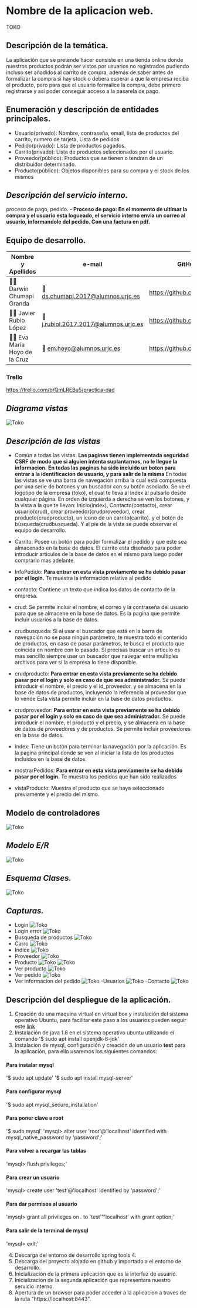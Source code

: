 # Nombre de la aplicacion web.
TOKO
## Descripción de la temática.

La aplicación que se pretende hacer consiste en una tienda online donde nuestros productos podrán ser vistos por usuarios no registrados pudiendo incluso ser añadidos al carrito de compra, además de saber antes de formalizar
la compra si hay stock o debera esperar a que la empresa reciba el producto, pero para que el usuario formalice la compra, debe primero registrarse y asi poder conseguir acceso a la pasarela de pago.

## Enumeración y descripción de entidades principales.

- Usuario(privado): Nombre, contraseña, email, lista de productos del carrito, numero de tarjeta, Lista de pedidos
- Pedido(privado): Lista de productos pagados.
- Carrito(privado): Lista de productos seleccionados por el usuario.
- Proveedor(público): Productos que se tienen o tendran de un distribuidor determinado.
- Producto(público): Objetos disponibles para su compra y el stock de los mismos


## *Descripción del servicio interno.*

proceso de pago, pedido.
**- Proceso de pago: En el momento de ultimar la compra y el usuario esta logueado, el servicio interno envia un correo al usuario, informandole del pedido. Con una factura en pdf.**

## Equipo de desarrollo.
Nombre y Apellidos | e-mail | GitHub
-------------------|----------------------|-----------------
:man_student: Darwin Chumapi Granda | :e-mail: ds.chumapi.2017@alumnos.urjc.es | https://github.com/DSCHG
:man_student: Javier Rubio López | :e-mail: j.rubiol.2017.2017@alumnos.urjc.es |https://github.com/JaviRubi
:man_student: Eva María Hoyo de la Cruz | :e-mail:  em.hoyo@alumnos.urjc.es  |  https://github.com/Eva87

### Trello
https://trello.com/b/QmLREBu5/practica-dad

## *Diagrama vistas*

![Toko](diagramavistas.PNG "uml")


## *Descripción de las vistas*

- Común a todas las vistas:
**Las paginas tienen implementada seguridad CSRF de modo que si alguien intenta suplantarnos, no le llegue la informacion.**
**En todas las paginas ha sido incluido un boton para entrar a la identificacion de usuario, y para salir de la misma**
En todas las vistas se ve una barra de navegación arriba la cual está compuesta por una serie de botones y un buscador con su botón asociado.
Se ve el logotipo de la empresa (toko), el cual te lleva al index al pulsarlo desde cualquier página.
En orden de izquierda a derecha se ven los botones, y la vista a la que te llevan: Inicio(index), Contacto(contacto), crear usuario(crud), crear proveedor(crudproveedor), crear producto(crudproducto), un icono de un carrito(carrito).  y el botón de búsqueda(crudbusqueda). 
Y al pie de la vista se puede observar el equipo de desarrollo.

- Carrito:
Posee un botón para poder formalizar el pedido y que este sea almacenado en la base de datos.
El carrito esta diseñado para poder introducir articulos de la base de datos en el mismo para luego poder comprarlo mas adelante.

- InfoPedido:
**Para entrar en esta vista previamente se ha debido pasar por el login.**
Te muestra la información relativa al pedido

- contacto:
Contiene un texto que indica los datos de contacto de la empresa.

- crud:
Se permite incluir el nombre, el correo y la contraseña del usuario para que se almacene en la base de datos.
Es la pagina que permite incluir usuarios a la base de datos.

- crudbusqueda:
Si al usar el buscador que está en la barra de navegación no se pasa ningún parámetro, te muestra todo el contenido de productos, en caso de pasar parámetros, te busca el producto que coincida en nombre con lo pasado.
Si precisas buscar un articulo es mas sencillo siempre usar un buscador que navegar entre multiples archivos para ver si la empresa lo tiene disponible.

- crudproducto:
**Para entrar en esta vista previamente se ha debido pasar por el login y solo en caso de que sea administrador.**
Se puede introducir el nombre, el precio y el id_proveedor, y se almacena en la base de datos de productos, incluyendo la referencia al proveedor que lo vende
Esta vista permite incluir en la base de datos productos.

- crudproveedor:
**Para entrar en esta vista previamente se ha debido pasar por el login y solo en caso de que sea administrador.**
Se puede introducir el nombre, el producto y el precio, y se almacena en la base de datos de proveedores y de productos.
Se permite incluir proveedores en la base de datos.

- index:
Tiene un botón para terminar la navegación por la aplicación.
Es la pagina principal donde se ven al iniciar la lista de los productos incluidos en la base de datos. 

- mostrarPedidos:
**Para entrar en esta vista previamente se ha debido pasar por el login.**
Te muestra los pedidos que han sido realizados

- vistaProducto: 
Muestra el producto que se haya seleccionado previamente y el precio del mismo.

## Modelo de controladores

![Toko](controlleruml.png "uml")

## *Modelo E/R*

![Toko](e-r.png "uml")

## *Esquema Clases.*

![Toko](umldad2.png "uml") 

## *Capturas.*

- Login
![Toko](login.PNG "uml")
- Login error
![Toko](loginerror.PNG "uml")
- Busqueda de productos
![Toko](busqueda.PNG "uml")
- Carro 
![Toko](carrito.PNG "uml")
- Indice
![Toko](index.PNG "uml")
- Proveedor
![Toko](proveedor.PNG "uml")
- Producto
![Toko](producto1.PNG "uml")
![Toko](producto2.PNG "uml")
- Ver producto
![Toko](verproducto.PNG "uml")
- Ver pedido
![Toko](verpedido.PNG "uml")
- Ver informacíon del pedido
![Toko](verinfopedido.PNG "uml")
-Usuarios
![Toko](crud.PNG "uml")
-Contacto
![Toko](contacto.PNG "uml")
## Descripción del despliegue de la aplicación.
1. Creación de una maquina virtual en virtual box y instalación del sistema operativo Ubuntu, para facilitar este paso a los usuarios pueden seguir este [link][enlace]
2. Instalación de java 1.8 en el sistema operativo ubuntu utilizando el comando '$ sudo apt install openjdk-8-jdk'
3. Instalacion de mysql, configuración y creación de un usuario **test** para la aplicación, para ello usaremos los siguientes comandos:
#### Para instalar mysql
'$ sudo apt update' 
'$ sudo apt install mysql-server'
#### Para configurar mysql
'$ sudo apt mysql_secure_installation'
#### Para poner clave a root
'$ sudo mysql'
'mysql> alter user 'root'@'localhost' identified with mysql_native_password by 'password';'
#### Para volver a recargar las tablas
'mysql> flush privileges;'
#### Para crear un usuario
'mysql> create user 'test'@'localhost' identified by 'password';'
#### Para dar permisos al usuario
'mysql> grant all privileges on *.* to 'test'"'localhost' with grant option;'
#### Para salir de la terminal de mysql
'mysql> exit;'


4. Descarga del entorno de desarrollo spring tools 4.
5. Descarga del proyecto alojado en github y importado a el entorno de desarrollo.
6. Inicialización de la primera aplicación que es la interfaz de usuario.
7. Inicializacion de la segunda aplicación que representara nuestro servicio interno.
8. Apertura de un browser para poder acceder a la aplicacion a traves de la ruta "https://localhost:8443". 

[enlace]:https://www.geeknetic.es/Noticia/17411/Como-usar-VirtualBox-para-crear-una-maquina-virtual.html:
